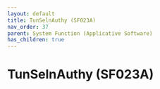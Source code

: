 ```yaml
---
layout: default
title: TunSelnAuthy (SF023A)
nav_order: 37
parent: System Function (Applicative Software)
has_children: true
---
```

# TunSelnAuthy (SF023A)
